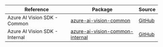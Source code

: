 | Reference | Package | Source |
|---|---|---|
|Azure AI Vision SDK - Common|[azure-ai-vision-common](https://repo1.maven.org/maven2/com/azure/azure-ai-vision-common)|[GitHub](https://github.com/Azure/azure-sdk-for-java/blob/main/)|
|Azure AI Vision SDK - Internal|[azure-ai-vision-common-internal](https://repo1.maven.org/maven2/com/azure/azure-ai-vision-common-internal)|[GitHub](https://github.com/Azure/azure-sdk-for-java/blob/main/)|
